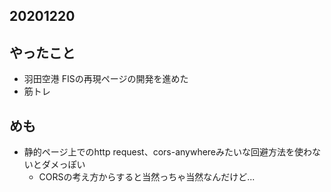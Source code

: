 ## 20201220

## やったこと
* 羽田空港 FISの再現ページの開発を進めた
* 筋トレ

## めも
* 静的ページ上でのhttp request、cors-anywhereみたいな回避方法を使わないとダメっぽい
  * CORSの考え方からすると当然っちゃ当然なんだけど...
